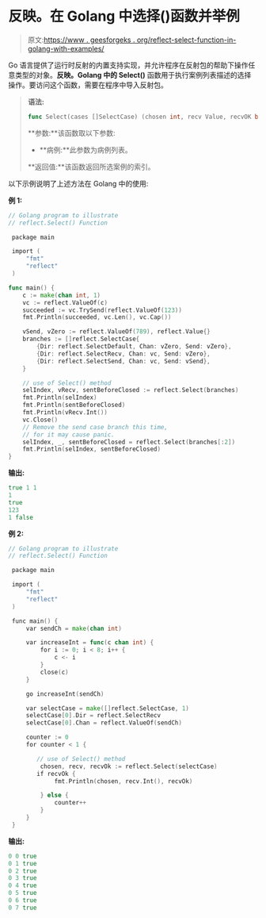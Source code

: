 # 反映。在 Golang 中选择()函数并举例

> 原文:[https://www . geesforgeks . org/reflect-select-function-in-golang-with-examples/](https://www.geeksforgeeks.org/reflect-select-function-in-golang-with-examples/)

Go 语言提供了运行时反射的内置支持实现，并允许程序在反射包的帮助下操作任意类型的对象。**反映。Golang 中的 Select()** 函数用于执行案例列表描述的选择操作。要访问这个函数，需要在程序中导入反射包。

> **语法:**
> 
> ```go
> func Select(cases []SelectCase) (chosen int, recv Value, recvOK bool)
> 
> ```
> 
> **参数:**该函数取以下参数:
> 
> *   **病例:**此参数为病例列表。
> 
> **返回值:**该函数返回所选案例的索引。

以下示例说明了上述方法在 Golang 中的使用:

**例 1:**

```go
// Golang program to illustrate
// reflect.Select() Function 

 package main

 import (
     "fmt"
     "reflect"
 )

func main() {
    c := make(chan int, 1)
    vc := reflect.ValueOf(c)
    succeeded := vc.TrySend(reflect.ValueOf(123))
    fmt.Println(succeeded, vc.Len(), vc.Cap())

    vSend, vZero := reflect.ValueOf(789), reflect.Value{}
    branches := []reflect.SelectCase{
        {Dir: reflect.SelectDefault, Chan: vZero, Send: vZero},
        {Dir: reflect.SelectRecv, Chan: vc, Send: vZero},
        {Dir: reflect.SelectSend, Chan: vc, Send: vSend},
    }

    // use of Select() method
    selIndex, vRecv, sentBeforeClosed := reflect.Select(branches)
    fmt.Println(selIndex)       
    fmt.Println(sentBeforeClosed)
    fmt.Println(vRecv.Int())   
    vc.Close()
    // Remove the send case branch this time,
    // for it may cause panic.
    selIndex, _, sentBeforeClosed = reflect.Select(branches[:2])
    fmt.Println(selIndex, sentBeforeClosed) 
}        
```

**输出:**

```go
true 1 1
1
true
123
1 false

```

**例 2:**

```go
// Golang program to illustrate
// reflect.Select() Function 

 package main

 import (
     "fmt"
     "reflect"
 )

 func main() {
     var sendCh = make(chan int) 

     var increaseInt = func(c chan int) {
         for i := 0; i < 8; i++ {
             c <- i
         }
         close(c)
     }

     go increaseInt(sendCh)

     var selectCase = make([]reflect.SelectCase, 1)
     selectCase[0].Dir = reflect.SelectRecv
     selectCase[0].Chan = reflect.ValueOf(sendCh)

     counter := 0
     for counter < 1 {

        // use of Select() method
         chosen, recv, recvOk := reflect.Select(selectCase)
        if recvOk {
             fmt.Println(chosen, recv.Int(), recvOk)

         } else {
             counter++
         }
     }
 }
```

**输出:**

```go
0 0 true
0 1 true
0 2 true
0 3 true
0 4 true
0 5 true
0 6 true
0 7 true

```